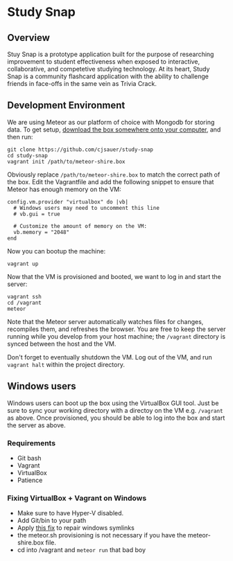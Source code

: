 # Study Snap

## Overview
Stuy Snap is a prototype application built for the purpose of researching improvement to student effectiveness when exposed to interactive, collaborative, and competetive studying technology. At its heart, Study Snap is a community flashcard application with the ability to challenge friends in face-offs in the same vein as Trivia Crack. 

## Development Environment
We are using Meteor as our platform of choice with Mongodb for storing data. To get setup, [download the box somewhere onto your computer](https://drive.google.com/open?id=0B2SSSb2bNGtaZnlJc3Y2cFlPcFk&authuser=0), and then run:

```
git clone https://github.com/cjsauer/study-snap
cd study-snap
vagrant init /path/to/meteor-shire.box
```

Obviously replace `/path/to/meteor-shire.box` to match the correct path of the box. Edit the Vagrantfile and add the following snippet to ensure that Meteor has enough memory on the VM:

```
config.vm.provider "virtualbox" do |vb|
  # Windows users may need to uncomment this line
  # vb.gui = true

  # Customize the amount of memory on the VM:
  vb.memory = "2048"
end
```

Now you can bootup the machine:

```
vagrant up
```

Now that the VM is provisioned and booted, we want to log in and start the server:

```
vagrant ssh
cd /vagrant
meteor
```

Note that the Meteor server automatically watches files for changes, recompiles them, and refreshes the browser. You are free to keep the server running while you develop from your host machine; the `/vagrant` directory is synced between the host and the VM. 

Don't forget to eventually shutdown the VM. Log out of the VM, and run `vagrant halt` within the project directory. 
## Windows users
Windows users can boot up the box using the VirtualBox GUI tool. Just be sure to sync your working directory with a directoy on the VM e.g. `/vagrant` as above. Once provisioned, you should be able to log into the box and start the server as above.

### Requirements
- Git bash
- Vagrant
- VirtualBox
- Patience

### Fixing VirtualBox + Vagrant on Windows
- Make sure to have Hyper-V disabled.
- Add Git/bin to your path
- Apply [this fix](https://github.com/mitchellh/vagrant/issues/713#issuecomment-17296765) to repair windows symlinks
- the meteor.sh provisioning is not necessary if you have the meteor-shire.box file.
- cd into /vagrant and `meteor run` that bad boy
